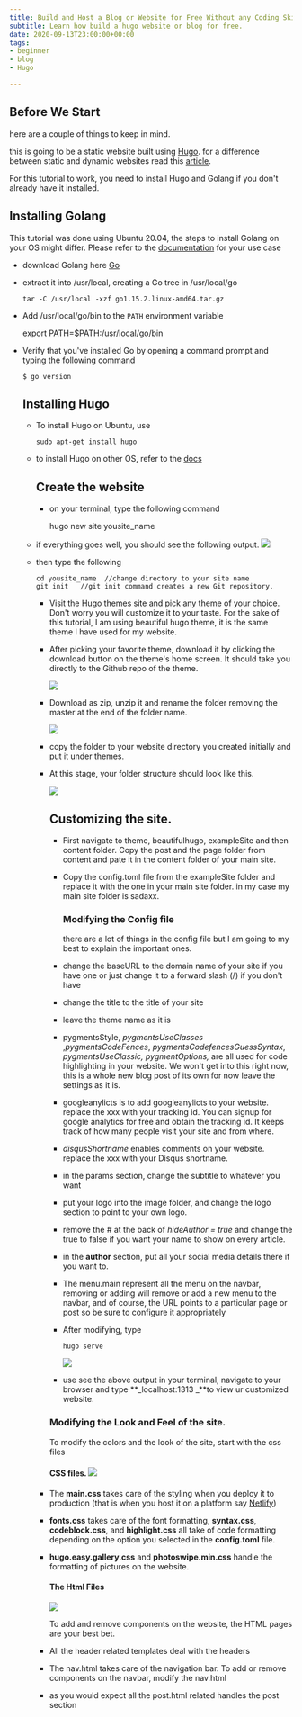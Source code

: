 ```yaml
---
title: Build and Host a Blog or Website for Free Without any Coding Skills in 50 mins
subtitle: Learn how build a hugo website or blog for free.
date: 2020-09-13T23:00:00+00:00
tags:
- beginner
- blog
- Hugo

---
```

## **Before We Start**

here are a couple of things to keep in mind.

this is going to be a static website built using [Hugo](https://gohugo.io/documentation/). for a difference between static and dynamic websites read this [article](https://wpamelia.com/static-vs-dynamic-website/#:\~:text=Static%20websites%20are%20ones%20that,databases%20in%20addition%20to%20HTML.).

For this tutorial to work, you need to install Hugo and Golang if you don't already have it installed.

## **Installing Golang**

This tutorial was done using Ubuntu 20.04, the steps to install Golang on your OS might differ. Please refer to the [documentation](https://golang.org/doc/install?download=go1.15.2.linux-amd64.tar.gz#install) for your use case

* download Golang here [Go](https://golang.org/dl/go1.15.2.linux-amd64.tar.gz "Go")
* extract it into /usr/local, creating a Go tree in /usr/local/go

      tar -C /usr/local -xzf go1.15.2.linux-amd64.tar.gz
* Add /usr/local/go/bin to the `PATH` environment variable

    export PATH=$PATH:/usr/local/go/bin

* Verify that you've installed Go by opening a command prompt and typing the following command

      $ go version

  ## Installing Hugo
  * To install Hugo on Ubuntu, use

        sudo apt-get install hugo
  * to install Hugo on other OS, refer to the [docs](https://gohugo.io/getting-started/installing/ "Install Hugo")

    ## Create the website
    * on your terminal, type the following command

        hugo new site yousite_name
  * if everything goes well, you should see the following output. ![](/uploads/screenshot-from-2020-09-14-15-25-53.png)
  * then type the following 

        cd yousite_name  //change directory to your site name
        git init   //git init command creates a new Git repository.
    * Visit the Hugo [themes](https://themes.gohugo.io/ "Themes") site and pick any theme of your choice. Don't worry you will customize it to your taste. For the sake of this tutorial, I am using beautiful hugo theme, it is the same theme I have used for my website. 
    * After picking your favorite theme, download it by clicking the download button on the theme's home screen. It should take you directly to the Github repo of the theme. 

      ![](/uploads/screenshot-from-2020-09-14-15-41-54.png)
    * Download as zip, unzip it and rename the folder removing the master at the end of the folder name.

      ![](/uploads/a.png)
    * copy the folder to your website directory you created initially and put it under themes.
    * At this stage, your folder structure should look like this.

      ![](/uploads/screenshot-from-2020-09-14-15-55-33.png)

      ## Customizing the site.
      * First navigate to  theme, beautifulhugo, exampleSite and then content folder. Copy the post and the page folder from content and pate it in the content folder of your main site.
      * Copy the config.toml file from the exampleSite folder and replace it with the one in your main site folder. in my case my main site folder is sadaxx.

        ### Modifying the Config file

        there are a lot of things in the config file but  I am going to my best to explain the important ones. 
      * change the baseURL to the domain name of your site if you have one or just change it to a forward slash (/) if you don't have 
      * change the title to the title of your site
      * leave the theme name as it is
      * pygmentsStyle, _pygmentsUseClasses_ ,_pygmentsCodeFences_, _pygmentsCodefencesGuessSyntax_, _pygmentsUseClassic, pygmentOptions,_  are all used for code highlighting in your website. We won't get into this right now, this is a whole new blog post of its own for now leave the settings as it is. 
      * googleanylicts is to add googleanylicts to your website. replace the xxx with your tracking id. You can signup for google analytics for free and obtain the tracking id. It keeps track of how many people visit your site and from where.
      * _disqusShortname_ enables comments on your website. replace the xxx with your Disqus shortname. 
      * in the params section, change the subtitle to whatever you want
      * put your logo into the image folder, and change the logo section to point to your own logo. 
      * remove the # at the back of _hideAuthor = true_ and change the true to false if you want your name to show on every article. 
      * in the **author** section, put all your social media details there if you want to. 
      * The menu.main represent all the menu on the navbar, removing or adding will remove or add a new menu to the navbar, and of course, the URL points to a particular page or post so be sure to configure it appropriately 
      * After modifying, type 

            hugo serve

        ![](/uploads/screenshot-from-2020-09-14-16-42-01.png)
      * use see the above output in your terminal, navigate to your browser and type **_localhost:1313 _**to view ur customized website. 

      ### Modifying the Look and Feel of the site.

      To modify the colors and the look of the site, start with the css files

      #### CSS files. ![](/uploads/css.png)
    * The **main.css** takes care of the styling when you deploy it to production (that is when you host it on a platform say [Netlify](www.netlify.com))
    * **fonts.css** takes care of the font formatting, **syntax.css**, **codeblock.css**, and **highlight.css** all take of code formatting depending on the option you selected in the **config.toml** file. 
    * **hugo.easy.gallery.css** and **photoswipe.min.css** handle the formatting of pictures on the website. 

      #### The Html Files

      ![](/uploads/html.png)

      To add and remove components on the website, the HTML pages are your best bet. 
    * All the header related templates deal with the headers
    * The nav.html takes care of the navigation bar. To add or remove components on the navbar, modify the  nav.html
    * as you would expect all the post.html related handles the post section 